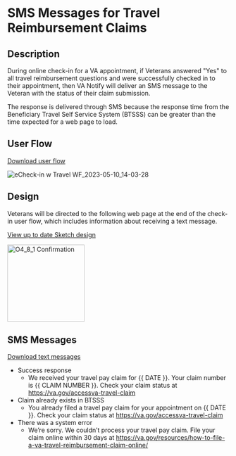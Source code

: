 # SMS Messages for Travel Reimbursement Claims

## Description 

During online check-in for a VA appointment, if Veterans answered "Yes" to all travel reimbursement questions and were successfully checked in to their appointment, then VA Notify will deliver an SMS message to the Veteran with the status of their claim submission. 

The response is delivered through SMS because the response time from the Beneficiary Travel Self Service System (BTSSS) can be greater than the time expected for a web page to load.  

## User Flow 

[Download user flow](https://github.com/department-of-veterans-affairs/va.gov-team/files/11442793/eCheck-in.w.Travel.WF_2023-05-10_14-11-04.pdf)

![eCheck-in w Travel WF_2023-05-10_14-03-28](https://github.com/department-of-veterans-affairs/va.gov-team/assets/101129355/2468c1e8-e4f3-4a64-8a9b-142f195811db)

## Design

Veterans will be directed to the following web page at the end of the check-in user flow, which includes information about receiving a text message. 

[View up to date Sketch design](https://www.sketch.com/s/c3e590f9-898d-4771-a3d4-9464ece91582/v/Z7xlPa/a/dglkPpm)

<img width="175" alt="O4_8_1 Confirmation" src="https://github.com/department-of-veterans-affairs/va.gov-team/assets/101129355/4d3ffb8f-544d-4ae9-9bad-9b56440aeac8">


## SMS Messages

[Download text messages](https://github.com/department-of-veterans-affairs/va.gov-team/files/11443083/SMS.Messages.for.Travel.Reimbursement.Claims.docx)

- Success response
     - We received your travel pay claim for {{ DATE }}. Your claim number is {{ CLAIM NUMBER }}. Check your claim status at https://va.gov/accessva-travel-claim
- Claim already exists in BTSSS 
     - You already filed a travel pay claim for your appointment on {{ DATE }}. Check your claim status at https://va.gov/accessva-travel-claim 
- There was a system error  
     - We’re sorry. We couldn’t process your travel pay claim. File your claim online within 30 days at https://va.gov/resources/how-to-file-a-va-travel-reimbursement-claim-online/ 

